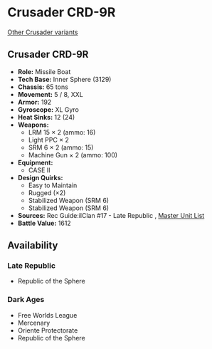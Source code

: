 # Crusader CRD-9R 

[Other Crusader variants](../crusader.md) 

## Crusader CRD-9R 

- **Role:** Missile Boat 
- **Tech Base:** Inner Sphere (3129) 
- **Chassis:** 65 tons 
- **Movement:** 5 / 8, XXL 
- **Armor:** 192 
- **Gyroscope:** XL Gyro 
- **Heat Sinks:** 12 (24) 
- **Weapons:** 
  - LRM 15 × 2 (ammo: 16) 
  - Light PPC × 2 
  - SRM 6 × 2 (ammo: 15) 
  - Machine Gun × 2 (ammo: 100) 
- **Equipment:** 
  - CASE II 
- **Design Quirks:** 
  - Easy to Maintain 
  - Rugged (×2) 
  - Stabilized Weapon (SRM 6) 
  - Stabilized Weapon (SRM 6) 
- **Sources:** Rec Guide:ilClan #17 - Late Republic , [Master Unit List](http://masterunitlist.info/Unit/Details/8233/crusader-crd-9r) 
- **Battle Value:** 1612 

## Availability 

### Late Republic 

- Republic of the Sphere 

### Dark Ages 

- Free Worlds League 
- Mercenary 
- Oriente Protectorate 
- Republic of the Sphere 

